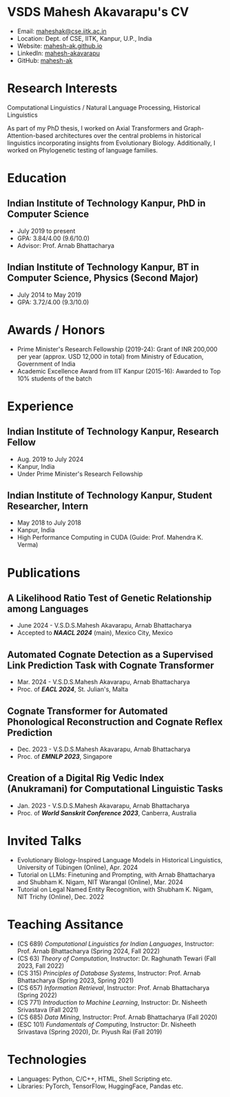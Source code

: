 # VSDS Mahesh Akavarapu's CV

- Email: [maheshak@cse.iitk.ac.in](mailto:maheshak@cse.iitk.ac.in)
- Location: Dept. of CSE, IITK, Kanpur, U.P., India
- Website: [mahesh-ak.github.io](https://mahesh-ak.github.io/)
- LinkedIn: [mahesh-akavarapu](https://linkedin.com/in/mahesh-akavarapu)
- GitHub: [mahesh-ak](https://github.com/mahesh-ak)


# Research Interests

Computational Linguistics / Natural Language Processing, Historical Linguistics

As part of my PhD thesis, I worked on Axial Transformers and Graph-Attention-based architectures over the central problems in historical linguistics incorporating insights from Evolutionary Biology. Additionally, I worked on Phylogenetic testing of language families.

# Education

## Indian Institute of Technology Kanpur, PhD in Computer Science

- July 2019 to present
- GPA: 3.84/4.00 (9.6/10.0)
- Advisor: Prof. Arnab Bhattacharya

## Indian Institute of Technology Kanpur, BT in Computer Science, Physics (Second Major)

- July 2014 to May 2019
- GPA: 3.72/4.00 (9.3/10.0)

# Awards / Honors

- Prime Minister's Research Fellowship (2019-24): Grant of INR 200,000 per year (approx. USD 12,000 in total) from Ministry of Education, Government of India
- Academic Excellence Award from IIT Kanpur (2015-16): Awarded to Top 10% students of the batch
# Experience

## Indian Institute of Technology Kanpur, Research Fellow

- Aug. 2019 to July 2024
- Kanpur, India
- Under Prime Minister's Research Fellowship

## Indian Institute of Technology Kanpur, Student Researcher, Intern

- May 2018 to July 2018
- Kanpur, India
- High Performance Computing in CUDA (Guide: Prof. Mahendra K. Verma)

# Publications

## A Likelihood Ratio Test of Genetic Relationship among Languages 
- June 2024 - V.S.D.S.Mahesh Akavarapu, Arnab Bhattacharya
- Accepted to ***NAACL 2024*** (main), Mexico City, Mexico 
## Automated Cognate Detection as a Supervised Link Prediction Task with Cognate Transformer 
- Mar. 2024 - V.S.D.S.Mahesh Akavarapu, Arnab Bhattacharya
- Proc. of ***EACL 2024***, St. Julian's, Malta 
## Cognate Transformer for Automated Phonological Reconstruction and Cognate Reflex Prediction 
- Dec. 2023 - V.S.D.S.Mahesh Akavarapu, Arnab Bhattacharya
- Proc. of ***EMNLP 2023***, Singapore 
## Creation of a Digital Rig Vedic Index (Anukramani) for Computational Linguistic Tasks 
- Jan. 2023 - V.S.D.S.Mahesh Akavarapu, Arnab Bhattacharya
- Proc. of ***World Sanskrit Conference 2023***, Canberra, Australia 
# Invited Talks

- Evolutionary Biology-Inspired Language Models in Historical Linguistics, University of Tübingen (Online), Apr. 2024
- Tutorial on LLMs: Finetuning and Prompting, with Arnab Bhattacharya and Shubham K. Nigam, NIT Warangal (Online), Mar. 2024
- Tutorial on Legal Named Entity Recognition, with Shubham K. Nigam, NIT Trichy (Online), Dec. 2022
# Teaching Assitance

- (CS 689) *Computational Linguistics for Indian Languages*, Instructor: Prof. Arnab Bhattacharya (Spring 2024, Fall 2022)
- (CS 63) *Theory of Computation*, Instructor: Dr. Raghunath Tewari (Fall 2023, Fall 2022)
- (CS 315) *Principles of Database Systems*, Instructor: Prof. Arnab Bhattacharya (Spring 2023, Spring 2021)
- (CS 657) *Information Retrieval*, Instructor: Prof. Arnab Bhattacharya (Spring 2022)
- (CS 771) *Introduction to Machine Learning*, Instructor: Dr. Nisheeth Srivastava (Fall 2021)
- (CS 685) *Data Mining*, Instructor: Prof. Arnab Bhattacharya (Fall 2020)
- (ESC 101) *Fundamentals of Computing*, Instructor: Dr. Nisheeth Srivastava (Spring 2020), Dr. Piyush Rai (Fall 2019)
# Technologies

- Languages: Python, C/C++, HTML, Shell Scripting etc.
- Libraries: PyTorch, TensorFlow, HuggingFace, Pandas etc.
